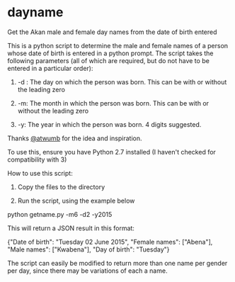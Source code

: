 # dayname
Get the Akan male and female day names from the date of birth entered

This is a python script to determine the male and female names of a person whose date of birth is entered in a python prompt. 
The script takes the following parameters (all of which are required, but do not have to be entered in a particular order): 

1. -d : The day on which the person was born. This can be with or without the leading zero 

2. -m: The month in which the person was born. This can be with or without the leading zero 

3. -y: The year in which the person was born. 4 digits suggested. 

Thanks [@atwumb](http://www.github.com/atwumb) for the idea and inspiration. 

To use this, ensure you have Python 2.7 installed (I haven't checked for compatibility with 3)

How to use this script: 

1. Copy the files to the directory 

2. Run the script, using the example below

python getname.py -m6 -d2 -y2015

This will return a JSON result in this format: 

{"Date of birth": "Tuesday 02 June 2015", "Female names": ["Abena"], "Male names": ["Kwabena"], "Day of birth": "Tuesday"}

The script can easily be modified to return more than one name per gender per day, since there may be variations of each a name. 
